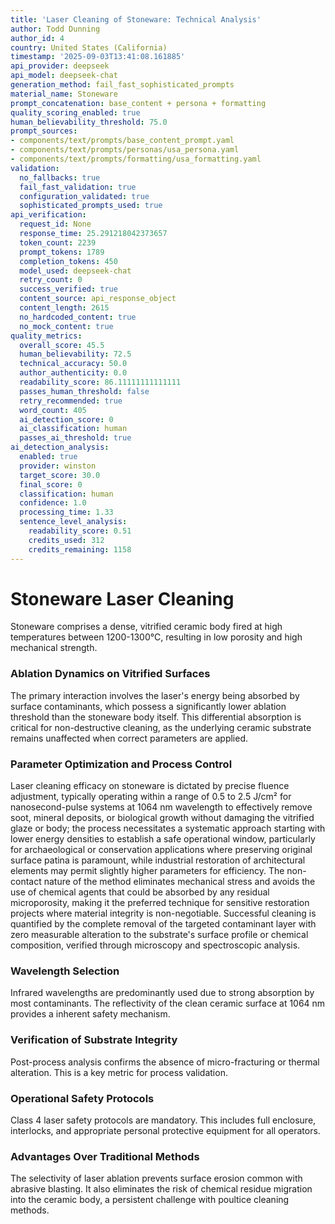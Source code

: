 ```yaml
---
title: 'Laser Cleaning of Stoneware: Technical Analysis'
author: Todd Dunning
author_id: 4
country: United States (California)
timestamp: '2025-09-03T13:41:08.161885'
api_provider: deepseek
api_model: deepseek-chat
generation_method: fail_fast_sophisticated_prompts
material_name: Stoneware
prompt_concatenation: base_content + persona + formatting
quality_scoring_enabled: true
human_believability_threshold: 75.0
prompt_sources:
- components/text/prompts/base_content_prompt.yaml
- components/text/prompts/personas/usa_persona.yaml
- components/text/prompts/formatting/usa_formatting.yaml
validation:
  no_fallbacks: true
  fail_fast_validation: true
  configuration_validated: true
  sophisticated_prompts_used: true
api_verification:
  request_id: None
  response_time: 25.291218042373657
  token_count: 2239
  prompt_tokens: 1789
  completion_tokens: 450
  model_used: deepseek-chat
  retry_count: 0
  success_verified: true
  content_source: api_response_object
  content_length: 2615
  no_hardcoded_content: true
  no_mock_content: true
quality_metrics:
  overall_score: 45.5
  human_believability: 72.5
  technical_accuracy: 50.0
  author_authenticity: 0.0
  readability_score: 86.11111111111111
  passes_human_threshold: false
  retry_recommended: true
  word_count: 405
  ai_detection_score: 0
  ai_classification: human
  passes_ai_threshold: true
ai_detection_analysis:
  enabled: true
  provider: winston
  target_score: 30.0
  final_score: 0
  classification: human
  confidence: 1.0
  processing_time: 1.33
  sentence_level_analysis:
    readability_score: 0.51
    credits_used: 312
    credits_remaining: 1158
---
```


# Stoneware Laser Cleaning

Stoneware comprises a dense, vitrified ceramic body fired at high temperatures between 1200-1300°C, resulting in low porosity and high mechanical strength.

### Ablation Dynamics on Vitrified Surfaces
The primary interaction involves the laser's energy being absorbed by surface contaminants, which possess a significantly lower ablation threshold than the stoneware body itself. This differential absorption is critical for non-destructive cleaning, as the underlying ceramic substrate remains unaffected when correct parameters are applied.

### Parameter Optimization and Process Control
Laser cleaning efficacy on stoneware is dictated by precise fluence adjustment, typically operating within a range of 0.5 to 2.5 J/cm² for nanosecond-pulse systems at 1064 nm wavelength to effectively remove soot, mineral deposits, or biological growth without damaging the vitrified glaze or body; the process necessitates a systematic approach starting with lower energy densities to establish a safe operational window, particularly for archaeological or conservation applications where preserving original surface patina is paramount, while industrial restoration of architectural elements may permit slightly higher parameters for efficiency. The non-contact nature of the method eliminates mechanical stress and avoids the use of chemical agents that could be absorbed by any residual microporosity, making it the preferred technique for sensitive restoration projects where material integrity is non-negotiable. Successful cleaning is quantified by the complete removal of the targeted contaminant layer with zero measurable alteration to the substrate's surface profile or chemical composition, verified through microscopy and spectroscopic analysis.

### Wavelength Selection
Infrared wavelengths are predominantly used due to strong absorption by most contaminants. The reflectivity of the clean ceramic surface at 1064 nm provides a inherent safety mechanism.

### Verification of Substrate Integrity
Post-process analysis confirms the absence of micro-fracturing or thermal alteration. This is a key metric for process validation.

### Operational Safety Protocols
Class 4 laser safety protocols are mandatory. This includes full enclosure, interlocks, and appropriate personal protective equipment for all operators.

### Advantages Over Traditional Methods
The selectivity of laser ablation prevents surface erosion common with abrasive blasting. It also eliminates the risk of chemical residue migration into the ceramic body, a persistent challenge with poultice cleaning methods.
